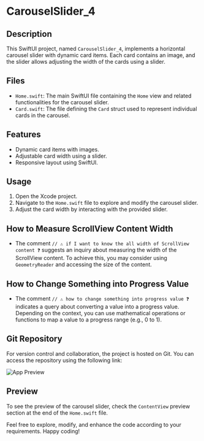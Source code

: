# CarouselSlider_4

## Description
This SwiftUI project, named `CarouselSlider_4`, implements a horizontal carousel slider with dynamic card items. Each card contains an image, and the slider allows adjusting the width of the cards using a slider.

## Files
- `Home.swift`: The main SwiftUI file containing the `Home` view and related functionalities for the carousel slider.
- `Card.swift`: The file defining the `Card` struct used to represent individual cards in the carousel.

## Features
- Dynamic card items with images.
- Adjustable card width using a slider.
- Responsive layout using SwiftUI.

## Usage
1. Open the Xcode project.
2. Navigate to the `Home.swift` file to explore and modify the carousel slider.
3. Adjust the card width by interacting with the provided slider.

## How to Measure ScrollView Content Width
- The comment `// ⚠️ if I want to know the all width of ScrollView content ❓` suggests an inquiry about measuring the width of the ScrollView content. To achieve this, you may consider using `GeometryReader` and accessing the size of the content.

## How to Change Something into Progress Value
- The comment `// ⚠️ how to change something into progress value ❓` indicates a query about converting a value into a progress value. Depending on the context, you can use mathematical operations or functions to map a value to a progress range (e.g., 0 to 1).

## Git Repository
For version control and collaboration, the project is hosted on Git. You can access the repository using the following link:

![App Preview](https://github.com/omidshz100/screenshots.git)
## Preview
To see the preview of the carousel slider, check the `ContentView` preview section at the end of the `Home.swift` file.

Feel free to explore, modify, and enhance the code according to your requirements. Happy coding!
